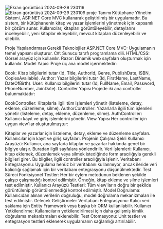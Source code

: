 ![Ekran görüntüsü 2024-09-29 230119](https://github.com/user-attachments/assets/410b703e-4c08-4798-98e3-b6d2ffd8c97c)
![Ekran görüntüsü 2024-09-29 230109](https://github.com/user-attachments/assets/0edf4c62-e4d1-410c-a54a-621944ca2898)
proje  Tanımı
Kütüphane Yönetim Sistemi, ASP.NET Core MVC kullanarak geliştirilmiş bir uygulamadır. Bu sistem, bir kütüphanenin kitap ve yazar işlemlerini yönetmek için kapsamlı bir çözüm sunar. Kullanıcılar, kitapları görüntüleyebilir, detaylarını inceleyebilir, yeni kitaplar ekleyebilir, mevcut kitapları düzenleyebilir ve silebilir.

Proje Yapılandırması
Gerekli Teknolojiler
ASP.NET Core MVC: Uygulamanın temel yapısını oluşturur.
C#: Sunucu tarafı programlama dili.
HTML/CSS: Görsel arayüz için kullanılır.
Razor: Dinamik web sayfaları oluşturmak için kullanılır.
Model Yapısı
Proje üç ana model içermektedir:

Book: Kitap bilgilerini tutar (Id, Title, AuthorId, Genre, PublishDate, ISBN, CopiesAvailable).
Author: Yazar bilgilerini tutar (Id, FirstName, LastName, DateOfBirth).
User: Kullanıcı bilgilerini tutar (Id, FullName, Email, Password, PhoneNumber, JoinDate).
Controller Yapısı
Projede iki ana controller bulunmaktadır:

BookController: Kitaplarla ilgili tüm işlemleri yönetir (listeleme, detay, ekleme, düzenleme, silme).
AuthorController: Yazarlarla ilgili tüm işlemleri yönetir (listeleme, detay, ekleme, düzenleme, silme).
AuthController: Kullanıcı kayıt ve giriş işlemlerini yönetir.
View Yapısı
Her controller için uygun view'lar oluşturulmuştur:

Kitaplar ve yazarlar için listeleme, detay, ekleme ve düzenleme sayfaları.
Kullanıcılar için kayıt ve giriş sayfaları.
Projenin Çalışma Şekli
Kullanıcı Arayüzü: Kullanıcı, ana sayfada kitaplar ve yazarlar hakkında genel bir bilgiye ulaşır. Buradan ilgili sayfalara yönlendirilir.
Veri İşlemleri: Kullanıcı, kitap eklemek, düzenlemek veya silmek istediğinde form aracılığıyla gerekli bilgileri girer. Bu bilgiler, ilgili controller aracılığıyla işlenir.
Veritabanı Entegrasyonu: Uygulama henüz bir veritabanı kullanmıyor, ancak ileride veri kalıcılığı sağlamak için bir veritabanı entegrasyonu düşünülmektedir.
Test Süreci
Fonksiyonel Testler: Her bir eylem metodunun beklenen şekilde çalışıp çalışmadığı kontrol edilmiştir. Örneğin, kitap ekleme ve silme işlemleri test edilmiştir.
Kullanıcı Arayüzü Testleri: Tüm view'ların doğru bir şekilde görüntülenip görüntülenmediği kontrol edilmiştir.
Model Doğrulama: Kullanıcıdan alınan verilerin doğruluğu, model doğrulama mekanizmaları ile test edilmiştir.
Gelecek Geliştirmeler
Veritabanı Entegrasyonu: Kalıcı veri saklama için Entity Framework veya başka bir ORM kullanılabilir.
Kullanıcı Yetkilendirme: Kullanıcıların yetkilendirilmesi için daha gelişmiş kimlik doğrulama mekanizmaları eklenebilir.
Test Otomasyonu: Unit testler ve entegrasyon testleri eklenerek uygulamanın sağlamlığı artırılabilir.
